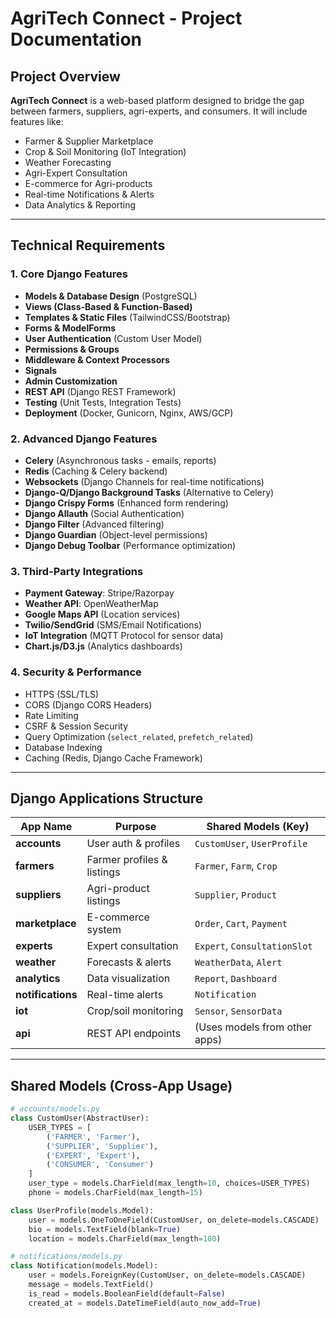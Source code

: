 
# AgriTech Connect - Project Documentation

## Project Overview
**AgriTech Connect** is a web-based platform designed to bridge the gap between farmers, suppliers, agri-experts, and consumers. It will include features like:
- Farmer & Supplier Marketplace
- Crop & Soil Monitoring (IoT Integration)
- Weather Forecasting
- Agri-Expert Consultation
- E-commerce for Agri-products
- Real-time Notifications & Alerts
- Data Analytics & Reporting

---

## Technical Requirements
### 1. Core Django Features
- **Models & Database Design** (PostgreSQL)
- **Views (Class-Based & Function-Based)**
- **Templates & Static Files** (TailwindCSS/Bootstrap)
- **Forms & ModelForms**
- **User Authentication** (Custom User Model)
- **Permissions & Groups**
- **Middleware & Context Processors**
- **Signals**
- **Admin Customization**
- **REST API** (Django REST Framework)
- **Testing** (Unit Tests, Integration Tests)
- **Deployment** (Docker, Gunicorn, Nginx, AWS/GCP)

### 2. Advanced Django Features
- **Celery** (Asynchronous tasks - emails, reports)
- **Redis** (Caching & Celery backend)
- **Websockets** (Django Channels for real-time notifications)
- **Django-Q/Django Background Tasks** (Alternative to Celery)
- **Django Crispy Forms** (Enhanced form rendering)
- **Django Allauth** (Social Authentication)
- **Django Filter** (Advanced filtering)
- **Django Guardian** (Object-level permissions)
- **Django Debug Toolbar** (Performance optimization)

### 3. Third-Party Integrations
- **Payment Gateway**: Stripe/Razorpay
- **Weather API**: OpenWeatherMap
- **Google Maps API** (Location services)
- **Twilio/SendGrid** (SMS/Email Notifications)
- **IoT Integration** (MQTT Protocol for sensor data)
- **Chart.js/D3.js** (Analytics dashboards)

### 4. Security & Performance
- HTTPS (SSL/TLS)
- CORS (Django CORS Headers)
- Rate Limiting
- CSRF & Session Security
- Query Optimization (`select_related`, `prefetch_related`)
- Database Indexing
- Caching (Redis, Django Cache Framework)

---

## Django Applications Structure
| App Name         | Purpose                          | Shared Models (Key)              |
|------------------|----------------------------------|-----------------------------------|
| **accounts**     | User auth & profiles             | `CustomUser`, `UserProfile`       |
| **farmers**      | Farmer profiles & listings       | `Farmer`, `Farm`, `Crop`          |
| **suppliers**    | Agri-product listings            | `Supplier`, `Product`             |
| **marketplace**  | E-commerce system                | `Order`, `Cart`, `Payment`        |
| **experts**      | Expert consultation              | `Expert`, `ConsultationSlot`      |
| **weather**      | Forecasts & alerts               | `WeatherData`, `Alert`            |
| **analytics**    | Data visualization               | `Report`, `Dashboard`             |
| **notifications**| Real-time alerts                 | `Notification`                    |
| **iot**          | Crop/soil monitoring             | `Sensor`, `SensorData`            |
| **api**          | REST API endpoints               | (Uses models from other apps)     |

---

## Shared Models (Cross-App Usage)
```python
# accounts/models.py
class CustomUser(AbstractUser):
    USER_TYPES = [
        ('FARMER', 'Farmer'),
        ('SUPPLIER', 'Supplier'),
        ('EXPERT', 'Expert'),
        ('CONSUMER', 'Consumer')
    ]
    user_type = models.CharField(max_length=10, choices=USER_TYPES)
    phone = models.CharField(max_length=15)

class UserProfile(models.Model):
    user = models.OneToOneField(CustomUser, on_delete=models.CASCADE)
    bio = models.TextField(blank=True)
    location = models.CharField(max_length=100)

# notifications/models.py
class Notification(models.Model):
    user = models.ForeignKey(CustomUser, on_delete=models.CASCADE)
    message = models.TextField()
    is_read = models.BooleanField(default=False)
    created_at = models.DateTimeField(auto_now_add=True)
```
